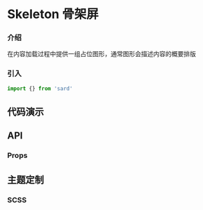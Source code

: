 # Skeleton 骨架屏

### 介绍

在内容加载过程中提供一组占位图形，通常图形会描述内容的概要排版

### 引入

```js
import {} from 'sard'
```

## 代码演示

## API

### Props

## 主题定制

### SCSS

```scss

```
